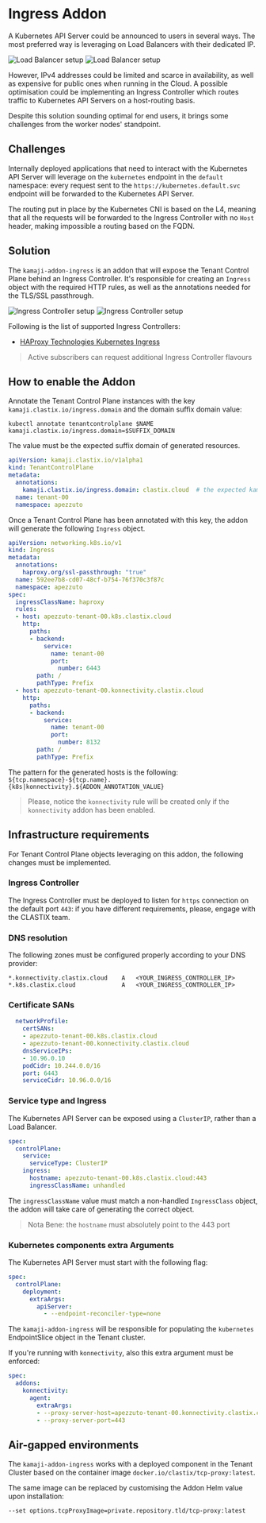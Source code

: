 # Ingress Addon

A Kubernetes API Server could be announced to users in several ways.
The most preferred way is leveraging on Load Balancers with their dedicated IP.

![Load Balancer setup](../images/kamaji-addon-ingress-lb.png#only-light)
![Load Balancer setup](../images/kamaji-addon-ingress-lb-dark.png#only-dark)

However, IPv4 addresses could be limited and scarce in availability, as well as expensive for public ones when running in the Cloud.
A possible optimisation could be implementing an Ingress Controller which routes traffic to Kubernetes API Servers on a host-routing basis.

Despite this solution sounding optimal for end users, it brings some challenges from the worker nodes' standpoint.

## Challenges

Internally deployed applications that need to interact with the Kubernetes API Server will leverage on the `kubernetes` endpoint in the `default` namespace:
every request sent to the `https://kubernetes.default.svc` endpoint will be forwarded to the Kubernetes API Server.

The routing put in place by the Kubernetes CNI is based on the L4, meaning that all the requests will be forwarded to the Ingress Controller with no `Host` header,
making impossible a routing based on the FQDN.

## Solution

The `kamaji-addon-ingress` is an addon that will expose the Tenant Control Plane behind an Ingress Controller.
It's responsible for creating an `Ingress` object with the required HTTP rules, as well as the annotations needed for the TLS/SSL passthrough.

![Ingress Controller setup](../images/kamaji-addon-ingress-ic.png#only-light)
![Ingress Controller setup](../images/kamaji-addon-ingress-ic-dark.png#only-dark)

Following is the list of supported Ingress Controllers:

- [HAProxy Technologies Kubernetes Ingress](https://github.com/haproxytech/kubernetes-ingress)

> Active subscribers can request additional Ingress Controller flavours  

## How to enable the Addon

Annotate the Tenant Control Plane instances with the key `kamaji.clastix.io/ingress.domain` and the domain suffix domain value:

```shell
kubectl annotate tenantcontrolplane $NAME kamaji.clastix.io/ingress.domain=$SUFFIX_DOMAIN
```

The value must be the expected suffix domain of generated resources.

```yaml
apiVersion: kamaji.clastix.io/v1alpha1
kind: TenantControlPlane
metadata:
  annotations:
    kamaji.clastix.io/ingress.domain: clastix.cloud  # the expected kamaji-addon-ingress label
  name: tenant-00
  namespace: apezzuto
```

Once a Tenant Control Plane has been annotated with this key, the addon will generate the following `Ingress` object.

```yaml
apiVersion: networking.k8s.io/v1
kind: Ingress
metadata:
  annotations:
    haproxy.org/ssl-passthrough: "true"
  name: 592ee7b8-cd07-48cf-b754-76f370c3f87c
  namespace: apezzuto
spec:
  ingressClassName: haproxy
  rules:
  - host: apezzuto-tenant-00.k8s.clastix.cloud
    http:
      paths:
      - backend:
          service:
            name: tenant-00
            port:
              number: 6443
        path: /
        pathType: Prefix
  - host: apezzuto-tenant-00.konnectivity.clastix.cloud
    http:
      paths:
      - backend:
          service:
            name: tenant-00
            port:
              number: 8132
        path: /
        pathType: Prefix
```

The pattern for the generated hosts is the following:
`${tcp.namespace}-${tcp.name}.{k8s|konnectivity}.${ADDON_ANNOTATION_VALUE}`

> Please, notice the `konnectivity` rule will be created only if the `konnectivity` addon has been enabled.

## Infrastructure requirements

For Tenant Control Plane objects leveraging on this addon, the following changes must be implemented.

### Ingress Controller

The Ingress Controller must be deployed to listen for `https` connection on the default port `443`:
if you have different requirements, please, engage with the CLASTIX team.

### DNS resolution

The following zones must be configured properly according to your DNS provider:

```
*.konnectivity.clastix.cloud    A   <YOUR_INGRESS_CONTROLLER_IP>
*.k8s.clastix.cloud             A   <YOUR_INGRESS_CONTROLLER_IP>
```

### Certificate SANs

```yaml
  networkProfile:
    certSANs:
    - apezzuto-tenant-00.k8s.clastix.cloud
    - apezzuto-tenant-00.konnectivity.clastix.cloud
    dnsServiceIPs:
    - 10.96.0.10
    podCidr: 10.244.0.0/16
    port: 6443
    serviceCidr: 10.96.0.0/16
```

### Service type and Ingress

The Kubernetes API Server can be exposed using a `ClusterIP`, rather than a Load Balancer.

```yaml
spec:
  controlPlane:
    service:
      serviceType: ClusterIP
    ingress:
      hostname: apezzuto-tenant-00.k8s.clastix.cloud:443
      ingressClassName: unhandled
```

The `ingressClassName` value must match a non-handled `IngressClass` object,
the addon will take care of generating the correct object.

> Nota Bene: the `hostname` must absolutely point to the 443 port

### Kubernetes components extra Arguments

The Kubernetes API Server must start with the following flag:

```yaml
spec:
  controlPlane:
    deployment:
      extraArgs:
        apiServer:
          - --endpoint-reconciler-type=none
```

The `kamaji-addon-ingress` will be responsible for populating the `kubernetes` EndpointSlice object in the Tenant cluster.

If you're running with `konnectivity`, also this extra argument must be enforced:

```yaml
spec:
  addons:
    konnectivity:
      agent:
        extraArgs:
        - --proxy-server-host=apezzuto-tenant-00.konnectivity.clastix.cloud
        - --proxy-server-port=443
```

## Air-gapped environments

The `kamaji-addon-ingress` works with a deployed component in the Tenant Cluster based on the container image `docker.io/clastix/tcp-proxy:latest`.

The same image can be replaced by customising the Addon Helm value upon installation:

```
--set options.tcpProxyImage=private.repository.tld/tcp-proxy:latest
```
